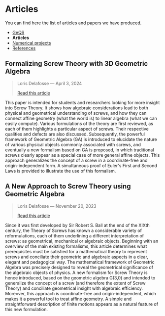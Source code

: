 # Articles

You can find here the list of articles and papers we have produced.

- [GeQS](index.md)
- **Articles**
- [Numerical projects](projects.md)
- [References](references.md)

## Formalizing Screw Theory with 3D Geometric Algebra
> Loris Delafosse — April 3, 2024
> 
> [Read this article](https://www.researchgate.net/publication/379297195_Formalizing_Screw_Theory_with_3D_Geometric_Algebra)

This paper is intended for students and researchers looking for more insight into Screw Theory. It shows how algebraic considerations lead to both physical and geometrical understanding of screws, and how they can connect affine geometry (what the world is) to linear algebra (what we can easily compute). Various formulations of the theory are first reviewed, as each of them highlights a particular aspect of screws. Their respective qualities and defects are also discussed. Subsequently, the powerful framework of Geometric Algebra (GA) is introduced to elucidate the nature of various physical objects commonly associated with screws, and eventually a new formalism based on GA is proposed, in which traditional screws clearly appear as a special case of more general affine objects. This approach generalizes the concept of a screw in a coordinate-free and origin-independent form. A simultaneous proof of Euler's First and Second Laws is provided to illustrate the use of this formalism.

## A New Approach to Screw Theory using Geometric Algebra
> Loris Delafosse — November 20, 2023
> 
> [Read this article](https://hal.science/hal-04177875v3)

Since it was first developed by Sir Robert S. Ball at the end of the XIXth century, the Theory of Screws has known a considerable variety of reformulations, each of them underlining a different interpretation of screws: as geometrical, mechanical or algebraic objects. Beginning with an overview of the main existing formalisms, this article determines what prerequisites must be satisfied for a mathematical theory to represent screws and conciliate their geometric and algebraic aspects in a clear, elegant and pedagogical way. The mathematical framework of Geometric Algebra was precisely designed to reveal the geometrical significance of the algebraic objects of physics. A new formalism for Screw Theory is hence introduced, based on the geometric algebra G(3,0) and intended to generalize the concept of a screw (and therefore the extent of Screw Theory) and conciliate geometrical insight with algebraic efficiency. Moreover, this approach is coordinate-free and origin-independent, which makes it a powerful tool to treat affine geometry. A simple and straightforward description of finite motions appears as a natural feature of this new formulation.

